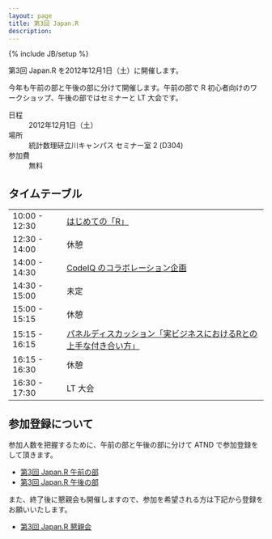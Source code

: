 ```yaml
---
layout: page
title: 第3回 Japan.R
description:
---
```

{% include JB/setup %}

第3回 Japan.R を2012年12月1日（土）に開催します。

今年も午前の部と午後の部に分けて開催します。午前の部で R 初心者向けのワークショップ、午後の部ではセミナーと LT 大会です。

<dl class="dl-horizontal">
  <dt>日程</dt>
  <dd>2012年12月1日（土）</dd>
  <dt>場所</dt>
  <dd>統計数理研立川キャンパス セミナー室 2 (D304)</dd>
  <dt>参加費</dt>
  <dd>無料</dd>
</dl>

## タイムテーブル

<table class="table table-bordered table-striped">
  <tr><td>10:00 - 12:30</td><td><a href="/pages/2012/beginner.html">はじめての「R」</a></td></tr>
  <tr><td>12:30 - 14:00</td><td>休憩</td></tr>
  <tr><td>14:00 - 14:30</td><td><a href="/pages/2012/codeiq.html">CodeIQ のコラボレーション企画</a></td></tr>
  <tr><td>14:30 - 15:00</td><td>未定</td></tr>
  <tr><td>15:00 - 15:15</td><td>休憩</td></tr>
  <tr><td>15:15 - 16:15</td><td><a href="/pages/2012/panel.html">パネルディスカッション「実ビジネスにおけるRとの上手な付き合い方」</a></td></tr>
  <tr><td>16:15 - 16:30</td><td>休憩</td></tr>
  <tr><td>16:30 - 17:30</td><td>LT 大会</td></tr>
</table>

## 参加登録について
参加人数を把握するために、午前の部と午後の部に分けて ATND で参加登録をして頂きます。

* [第3回 Japan.R 午前の部](http://atnd.org/events/33933)
* [第3回 Japan.R 午後の部](http://atnd.org/events/33934)

また、終了後に懇親会も開催しますので、参加を希望される方は下記から登録をお願いいたします。

* [第3回 Japan.R 懇親会](http://atnd.org/events/33935)
